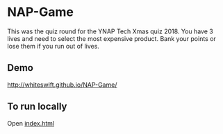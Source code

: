 # NAP-Game

This was the quiz round for the YNAP Tech Xmas quiz 2018. You have 3 lives and need to select the most expensive product. Bank your points or lose them if you run out of lives.

## Demo

http://whiteswift.github.io/NAP-Game/

## To run locally
Open [index.html](index.html)